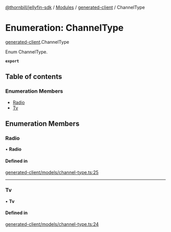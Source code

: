 [@thornbill/jellyfin-sdk](../README.md) / [Modules](../modules.md) / [generated-client](../modules/generated_client.md) / ChannelType

# Enumeration: ChannelType

[generated-client](../modules/generated_client.md).ChannelType

Enum ChannelType.

**`export`**

## Table of contents

### Enumeration Members

- [Radio](generated_client.ChannelType.md#radio)
- [Tv](generated_client.ChannelType.md#tv)

## Enumeration Members

### Radio

• **Radio**

#### Defined in

[generated-client/models/channel-type.ts:25](https://github.com/thornbill/jellyfin-sdk-typescript/blob/03092f3/src/generated-client/models/channel-type.ts#L25)

___

### Tv

• **Tv**

#### Defined in

[generated-client/models/channel-type.ts:24](https://github.com/thornbill/jellyfin-sdk-typescript/blob/03092f3/src/generated-client/models/channel-type.ts#L24)
